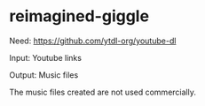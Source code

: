 # reimagined-giggle


Need: https://github.com/ytdl-org/youtube-dl

Input: Youtube links

Output: Music files

The music files created are not used commercially.
